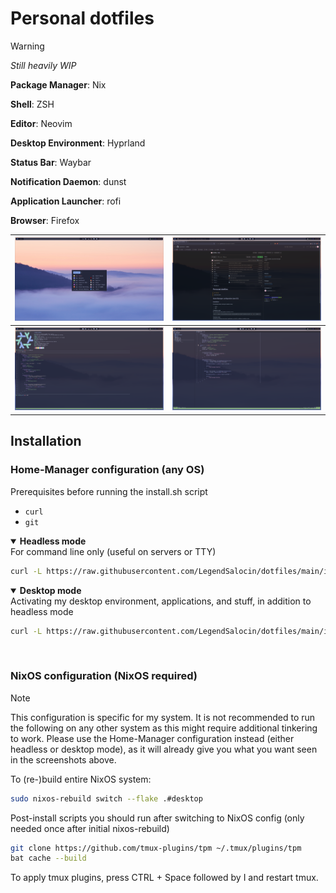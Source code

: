 # Personal dotfiles

> [!WARNING]  
> *Still heavily WIP*

<b>Package Manager</b>: Nix

<b>Shell</b>: ZSH

<b>Editor</b>: Neovim

<b>Desktop Environment</b>: Hyprland

<b>Status Bar</b>: Waybar

<b>Notification Daemon</b>: dunst

<b>Application Launcher</b>: rofi

<b>Browser</b>: Firefox


| ![Images](resources/2023-11-29-213212_hyprshot.png) | ![Images](resources/2023-11-29-203138_hyprshot.png) |
|:---:|:---:|
| ![Images](resources/2023-11-29-203408_hyprshot.png) | ![Images](resources/2023-11-29-203439_hyprshot.png) |

## Installation

### Home-Manager configuration (any OS)
Prerequisites before running the install.sh script
* `curl`
* `git`

<details open>
  <summary><b>Headless mode</b></summary>
  For command line only (useful on servers or TTY)
  
  ```sh 
  curl -L https://raw.githubusercontent.com/LegendSalocin/dotfiles/main/install.sh | sh -s headless
  ```
</details>

<details open>
  <summary><b>Desktop mode</b></summary>
  Activating my desktop environment, applications, and stuff, in addition to headless mode
  
  ```sh
  curl -L https://raw.githubusercontent.com/LegendSalocin/dotfiles/main/install.sh | sh -s desktop
  ```
</details>

<br/>

### NixOS configuration (NixOS required)

> [!NOTE]  
> This configuration is specific for my system. It is not recommended to run the following on any other system as this might require additional tinkering to work. Please use the Home-Manager configuration instead (either headless or desktop mode), as it will already give you what you want seen in the screenshots above.

To (re-)build entire NixOS system:
```sh
sudo nixos-rebuild switch --flake .#desktop
```

Post-install scripts you should run after switching to NixOS config (only needed once after initial nixos-rebuild)
```sh
git clone https://github.com/tmux-plugins/tpm ~/.tmux/plugins/tpm
bat cache --build
```
To apply tmux plugins, press CTRL + Space followed by I and restart tmux.

